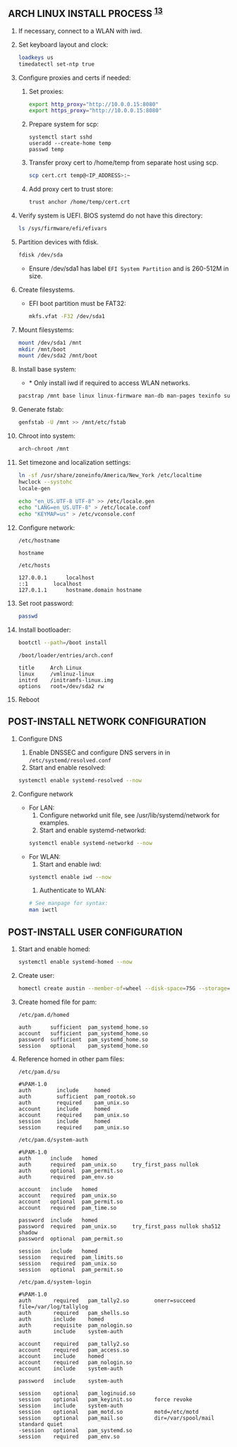 ## ARCH LINUX INSTALL PROCESS <sup>[1][2][3]</sup>

1. If necessary, connect to a WLAN with iwd.

1. Set keyboard layout and clock:
   ```bash
   loadkeys us
   timedatectl set-ntp true
   ```

1. Configure proxies and certs if needed:
   1. Set proxies:
      ```bash
      export http_proxy="http://10.0.0.15:8080"
      export https_proxy="http://10.0.0.15:8080"
      ```
   1. Prepare system for scp:
      ```
      systemctl start sshd
      useradd --create-home temp
      passwd temp
      ```
   1. Transfer proxy cert to /home/temp from separate host using scp.
      ```bash
      scp cert.crt temp@<IP_ADDRESS>:~
      ```
   1. Add proxy cert to trust store:
      ```bash
      trust anchor /home/temp/cert.crt
      ```

1. Verify system is UEFI. BIOS systemd do not have this directory:
   ```bash
   ls /sys/firmware/efi/efivars
   ```

1. Partition devices with fdisk.
   ```bash
   fdisk /dev/sda
   ```
   - Ensure /dev/sda1 has label `EFI System Partition` and is 260-512M in size.

1. Create filesystems.
   - EFI boot partition must be FAT32:
     ```bash
     mkfs.vfat -F32 /dev/sda1
     ```

1. Mount filesystems:
   ```bash
   mount /dev/sda1 /mnt
   mkdir /mnt/boot
   mount /dev/sda2 /mnt/boot
   ```

1. Install base system:
   - \* Only install iwd if required to access WLAN networks.
   ```bash
   pacstrap /mnt base linux linux-firmware man-db man-pages texinfo sudo vim openssh iwd*
   ```

1. Generate fstab:
   ```bash
   genfstab -U /mnt >> /mnt/etc/fstab
   ```

1. Chroot into system:
   ```bash
   arch-chroot /mnt
   ```

1. Set timezone and localization settings:
   ```bash
   ln -sf /usr/share/zoneinfo/America/New_York /etc/localtime
   hwclock --systohc
   locale-gen

   echo "en_US.UTF-8 UTF-8" >> /etc/locale.gen
   echo "LANG=en_US.UTF-8" > /etc/locale.conf
   echo "KEYMAP=us" > /etc/vconsole.conf
   ```

1. Configure network:
   ```
   /etc/hostname

   hostname
   ```
   ```
   /etc/hosts

   127.0.0.1      localhost
   ::1        localhost
   127.0.1.1      hostname.domain hostname
   ```

1. Set root password:
   ```bash
   passwd
   ```

1. Install bootloader:
   ```bash
   bootctl --path=/boot install
   ```
   ```
   /boot/loader/entries/arch.conf

   title     Arch Linux
   linux     /vmlinuz-linux
   initrd    /initramfs-linux.img
   options   root=/dev/sda2 rw
   ```

1. Reboot

## POST-INSTALL NETWORK CONFIGURATION

1. Configure DNS
   1. Enable DNSSEC and configure DNS servers in in `/etc/systemd/resolved.conf`
   1. Start and enable resolved:
   ```bash
   systemctl enable systemd-resolved --now
   ```

1. Configure network
   - For LAN:
     1. Configure networkd unit file, see /usr/lib/systemd/network for examples.
     1. Start and enable systemd-networkd:
     ```bash
     systemctl enable systemd-networkd --now
     ```
   - For WLAN:
     1. Start and enable iwd:
     ```bash
     systemctl enable iwd --now
     ```
     1. Authenticate to WLAN:
     ```bash
     # See manpage for syntax:
     man iwctl
     ```

## POST-INSTALL USER CONFIGURATION

1. Start and enable homed:
   ```bash
   systemctl enable systemd-homed --now
   ```

1. Create user:
   ```bash
   homectl create austin --member-of=wheel --disk-space=75G --storage=luks
   ```

1. Create homed file for pam:
   ```
   /etc/pam.d/homed

   auth      sufficient  pam_systemd_home.so
   account   sufficient  pam_systemd_home.so
   password  sufficient  pam_systemd_home.so
   session   optional    pam_systemd_home.so
   ```

1. Reference homed in other pam files:
   ```
   /etc/pam.d/su

   #%PAM-1.0
   auth        include     homed
   auth        sufficient  pam_rootok.so
   auth        required    pam_unix.so
   account     include     homed
   account     required    pam_unix.so
   session     include     homed
   session     required    pam_unix.so
   ```
   ```
   /etc/pam.d/system-auth

   #%PAM-1.0
   auth      include   homed
   auth      required  pam_unix.so     try_first_pass nullok
   auth      optional  pam_permit.so
   auth      required  pam_env.so

   account   include   homed
   account   required  pam_unix.so
   account   optional  pam_permit.so
   account   required  pam_time.so

   password  include   homed
   password  required  pam_unix.so     try_first_pass nullok sha512 shadow
   password  optional  pam_permit.so

   session   include   homed
   session   required  pam_limits.so
   session   required  pam_unix.so
   session   optional  pam_permit.so
   ```
   ```
   /etc/pam.d/system-login

   #%PAM-1.0
   auth       required   pam_tally2.so        onerr=succeed file=/var/log/tallylog
   auth       required   pam_shells.so
   auth       include    homed
   auth       requisite  pam_nologin.so
   auth       include    system-auth

   account    required   pam_tally2.so 
   account    required   pam_access.so
   account    include    homed
   account    required   pam_nologin.so
   account    include    system-auth

   password   include    system-auth

   session    optional   pam_loginuid.so
   session    optional   pam_keyinit.so       force revoke
   session    include    system-auth
   session    optional   pam_motd.so          motd=/etc/motd
   session    optional   pam_mail.so          dir=/var/spool/mail standard quiet
   -session   optional   pam_systemd.so
   session    required   pam_env.so
   ```

[1]: https://wiki.archlinux.org/index.php/Systemd-boot#Configuration
[2]: https://ramsdenj.com/2016/06/23/arch-linux-on-zfs-part-2-installation.html#install-system
[3]: https://wiki.archlinux.org/index.php/Installation_guide
